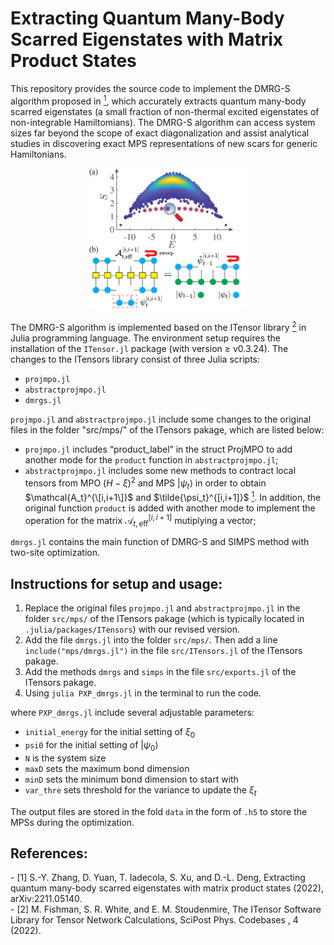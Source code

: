 # Extracting Quantum Many-Body Scarred Eigenstates with Matrix Product States

This repository provides the source code to implement the DMRG-S algorithm proposed in [<sup>1</sup>](#refer-anchor-1), which accurately extracts quantum many-body scarred eigenstates (a small fraction of non-thermal excited eigenstates of non-integrable Hamiltomians). The DMRG-S algorithm can access system sizes far beyond the scope of exact diagonalization and assist analytical studies in discovering exact MPS representations of new scars for generic Hamiltonians. 

<div align=center>
<img src="assets/Algorithm.png#pic_center" width='50%'>
</div >
  
The DMRG-S algorithm is implemented based on the ITensor library [<sup>2</sup>](#refer-anchor-2) in Julia programming language. The environment setup requires the installation of the `ITensor.jl` package (with version $\ge$ v0.3.24). The changes to the ITensors library consist of three Julia scripts:
- `projmpo.jl`
- `abstractprojmpo.jl`
- `dmrgs.jl`

`projmpo.jl` and `abstractprojmpo.jl` include some changes to the original files in the folder "src/mps/" of the ITensors pakage, which are listed below:

- `projmpo.jl` includes “product_label” in the struct ProjMPO to add another mode for the `product` function in `abstractprojmpo.jl`;
- `abstractprojmpo.jl` includes some new methods to contract local tensors from MPO $(H-\xi)^2$ and MPS $|\psi_t\rangle$ in order to obtain $\mathcal{A_t}^{\[i,i+1\]}$ and $\tilde{\psi_t}^{[i,i+1]}$ [<sup>1</sup>](#refer-anchor-1). In addition, the original function `product` is added with another mode to implement the operation for the matrix $\mathcal{A}_{t,\text{eff}}^{[i,i+1]}$ mutiplying a vector;

`dmrgs.jl` contains the main function of DMRG-S and SIMPS method with two-site optimization.

## Instructions for setup and usage:

1. Replace the original files `projmpo.jl` and `abstractprojmpo.jl` in the folder `src/mps/` of the ITensors pakage (which is typically located in `.julia/packages/ITensors`) with our revised version.
2. Add the file `dmrgs.jl` into the folder `src/mps/`. Then add a line `include("mps/dmrgs.jl")` in the file `src/ITensors.jl` of the ITensors pakage.
3. Add the methods `dmrgs` and `simps` in the file `src/exports.jl` of the ITensors pakage.
4. Using `julia PXP_dmrgs.jl` in the terminal to run the code.

where `PXP_dmrgs.jl` include several adjustable parameters:
- `initial_energy` for the initial setting of  $\xi_0$
- `psi0` for the initial setting of  $|\psi_0\rangle$
- `N` is the system size
- `maxD` sets the maximum bond dimension
- `minD` sets the minimum bond dimension to start with
- `var_thre` sets threshold for the variance to update the $\xi_t$

The output files are stored in the fold `data` in the form of `.h5` to store the MPSs during the optimization.

## References:
<div id="refer-anchor-1"></div>
- [1] S.-Y. Zhang, D. Yuan, T. Iadecola, S. Xu, and D.-L. Deng, Extracting quantum many-body scarred eigenstates with matrix product states (2022), arXiv:2211.05140.

<div id="refer-anchor-2"></div>
- [2] M. Fishman, S. R. White, and E. M. Stoudenmire, The ITensor Software Library for Tensor Network Calculations, SciPost Phys. Codebases , 4 (2022).
